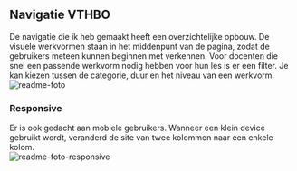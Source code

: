 ## Navigatie VTHBO
De navigatie die ik heb gemaakt heeft een overzichtelijke opbouw. De visuele werkvormen staan in het middenpunt van de pagina, zodat de gebruikers meteen kunnen beginnen met verkennen. Voor docenten die snel een passende werkvorm nodig hebben voor hun les is er een filter. Je kan kiezen tussen de categorie, duur en het niveau van een werkvorm. 
<br>
![readme-foto](https://user-images.githubusercontent.com/112855849/195568670-b3c618ee-3982-4a92-a4f4-836c9079ac7e.png)

### Responsive
Er is ook gedacht aan mobiele gebruikers. Wanneer een klein device gebruikt wordt, veranderd de site van twee kolommen naar een enkele kolom.
<br>
![readme-foto-responsive](https://user-images.githubusercontent.com/112855849/195565293-a014df68-7580-496c-b9b1-f86987d1e2f4.png)
